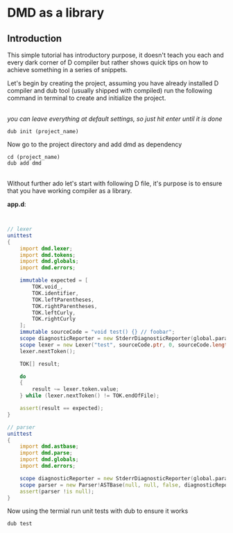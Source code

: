 # DMD as a library

## Introduction

This simple tutorial has introductory purpose, it doesn't teach you each and every dark corner of D compiler but rather shows quick tips on how to achieve something in a series of snippets.

Let's begin by creating the project, assuming you have already installed D compiler and dub tool (usually shipped with compiled) run the following command in terminal to create and initialize the project.
  
\
*you can leave everything at default settings, so just hit enter until it is done*
```
dub init (project_name)
```

Now go to the project directory and add dmd as dependency
```
cd (project_name)
dub add dmd
```

\
Without further ado let's start with following D file, it's purpose is to ensure that you have working compiler as a library.

__app.d__:
```d


// lexer
unittest
{
    import dmd.lexer;
    import dmd.tokens;
	import dmd.globals;
	import dmd.errors;

    immutable expected = [
        TOK.void_,
        TOK.identifier,
        TOK.leftParentheses,
        TOK.rightParentheses,
        TOK.leftCurly,
        TOK.rightCurly
    ];
    immutable sourceCode = "void test() {} // foobar";
	scope diagnosticReporter = new StderrDiagnosticReporter(global.params.useDeprecated);
    scope lexer = new Lexer("test", sourceCode.ptr, 0, sourceCode.length, 0, 0, diagnosticReporter);
    lexer.nextToken();

    TOK[] result;

    do
    {
        result ~= lexer.token.value;
    } while (lexer.nextToken() != TOK.endOfFile);

    assert(result == expected);
}

// parser
unittest
{
    import dmd.astbase;
    import dmd.parse;
	import dmd.globals;
	import dmd.errors;

	scope diagnosticReporter = new StderrDiagnosticReporter(global.params.useDeprecated);
    scope parser = new Parser!ASTBase(null, null, false, diagnosticReporter);
    assert(parser !is null);
}

```

Now using the termial run unit tests with dub to ensure it works

```
dub test
```